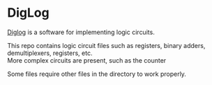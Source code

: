 # DigLog
[Diglog](https://who.rocq.inria.fr/Albert.Cohen/teach/archi/diglog.html) is a software for implementing logic circuits.  

This repo contains logic circuit files such as registers, binary adders, demultiplexers, registers, etc.  
More complex circuits are present, such as the counter

Some files require other files in the directory to work properly.
